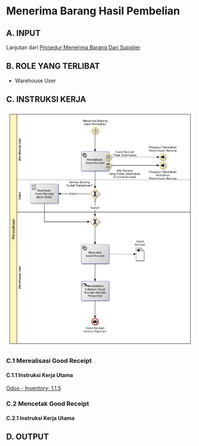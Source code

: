 # Menerima Barang Hasil Pembelian

## <a name="input">A. INPUT</a>

Lanjutan dari [Prosedur Menerima Barang Dari Supplier](./menerima-supplier.md)

## <a name="role">B. ROLE YANG TERLIBAT</a>

* Warehouse User

## <a name="instruksi">C. INSTRUKSI KERJA</a>

![](../img/menerima-barang-hasil-pembelian.png)

### C.1 Merealisasi Good Receipt

#### C.1.1 Instruksi Kerja Utama

[Odoo - Inventory: 1.1.5](https://open-synergy.github.io/mdbook-inventory/transaksi/goods-receipt/transfer.html)

### C.2 Mencetak Good Receipt

#### C.2.1 Instruksi Kerja Utama

## <a name="output">D. OUTPUT</output>
